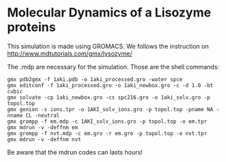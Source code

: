 # Molecular Dynamics of a Lisozyme proteins
This simulation is made using GROMACS. We follows the instruction on http://www.mdtutorials.com/gmx/lysozyme/

The .mdp are necessary for the simulation.
Those are the shell commands:

    gmx pdb2gmx -f 1aki.pdb -o 1aki_processed.gro -water spce
    gmx editconf -f 1aki_processed.gro -o 1aki_newbox.gro -c -d 1.0 -bt cubic
    gmx solvate -cp 1aki_newbox.gro -cs spc216.gro -o 1aki_solv.gro -p topol.top
    gmx genion -s ions.tpr -o 1AKI_solv_ions.gro -p topol.top -pname NA -nname CL -neutral
    gmx grompp -f em.mdp -c 1AKI_solv_ions.gro -p topol.top -o em.tpr
    gmx mdrun -v -deffnm em
    gmx grompp -f nvt.mdp -c em.gro -r em.gro -p topol.top -o nvt.tpr
    gmx mdrun -v -deffnm nvt

Be aware that the mdrun codes can lasts hours!
